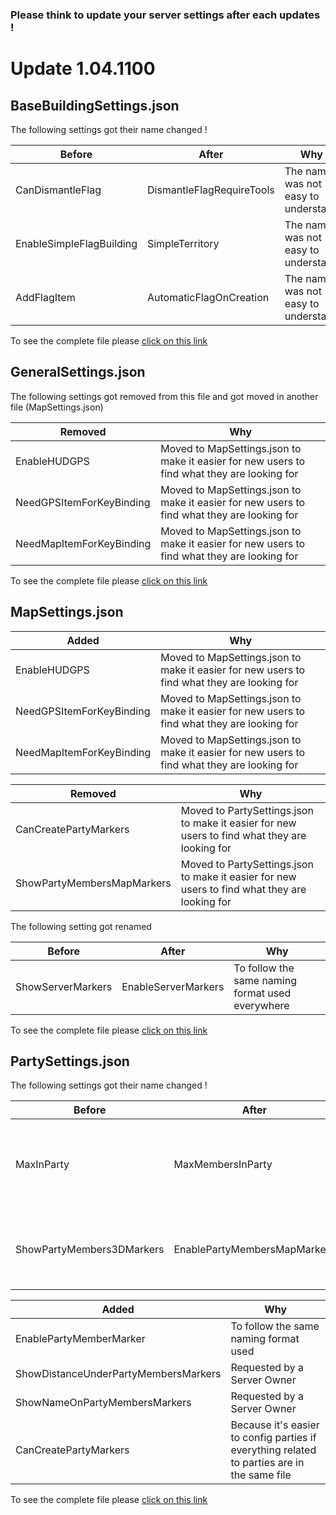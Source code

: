 ### Please think to update your server settings after each updates !

# Update 1.04.1100

## BaseBuildingSettings.json

The following settings got their name changed !

| Before | After | Why |
|---|---|---|
| CanDismantleFlag | DismantleFlagRequireTools | The name was not easy to understand |
| EnableSimpleFlagBuilding | SimpleTerritory | The name was not easy to understand |
| AddFlagItem | AutomaticFlagOnCreation | The name was not easy to understand |

To see the complete file please [click on this link](https://github.com/salutesh/DayZ-Expansion-Scripts/wiki/%5BServer-Hosting%5D-BaseBuildingSettings#raw-file)

## GeneralSettings.json

The following settings got removed from this file and got moved in another file (MapSettings.json)

| Removed | Why |
|---|---|
| EnableHUDGPS | Moved to MapSettings.json to make it easier for new users to find what they are looking for |
| NeedGPSItemForKeyBinding | Moved to MapSettings.json to make it easier for new users to find what they are looking for |
| NeedMapItemForKeyBinding | Moved to MapSettings.json to make it easier for new users to find what they are looking for |

To see the complete file please [click on this link](https://github.com/salutesh/DayZ-Expansion-Scripts/wiki/%5BServer-Hosting%5D-GeneralSettings#raw-file)

## MapSettings.json

| Added | Why |
|---|---|
| EnableHUDGPS | Moved to MapSettings.json to make it easier for new users to find what they are looking for | 
| NeedGPSItemForKeyBinding | Moved to MapSettings.json to make it easier for new users to find what they are looking for | 
| NeedMapItemForKeyBinding | Moved to MapSettings.json to make it easier for new users to find what they are looking for | 

| Removed | Why |
|---|---|
| CanCreatePartyMarkers | Moved to PartySettings.json to make it easier for new users to find what they are looking for | 
| ShowPartyMembersMapMarkers | Moved to PartySettings.json to make it easier for new users to find what they are looking for | 

The following setting got renamed

| Before | After | Why |
|---|---|---|
| ShowServerMarkers | EnableServerMarkers | To follow the same naming format used everywhere | 

To see the complete file please [click on this link](https://github.com/salutesh/DayZ-Expansion-Scripts/wiki/%5BServer-Hosting%5D-MapSettings#raw-file)

## PartySettings.json

The following settings got their name changed !

| Before | After | Why |
|---|---|---|
| MaxInParty | MaxMembersInParty | Goal is to make this setting easier to understand for new users | 
| ShowPartyMembers3DMarkers | EnablePartyMembersMapMarkers | To follow the same naming format used everywhere |

| Added| Why |
|---|---|
| EnablePartyMemberMarker | To follow the same naming format used | 
| ShowDistanceUnderPartyMembersMarkers | Requested by a Server Owner | 
| ShowNameOnPartyMembersMarkers | Requested by a Server Owner | 
| CanCreatePartyMarkers | Because it's easier to config parties if everything related to parties are in the same file | 

To see the complete file please [click on this link](https://github.com/salutesh/DayZ-Expansion-Scripts/wiki/%5BServer-Hosting%5D-PartySettings#raw-file)
